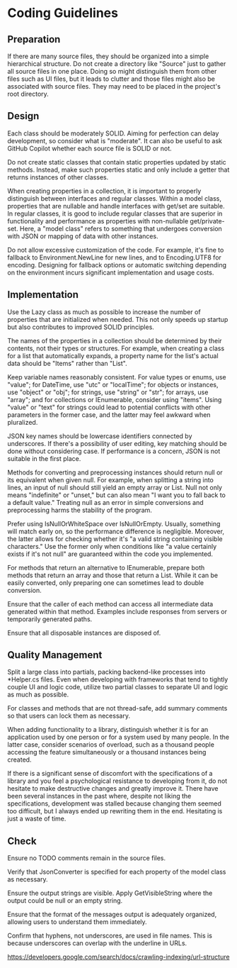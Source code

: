 ﻿# Coding Guidelines

## Preparation

If there are many source files, they should be organized into a simple hierarchical structure. Do not create a directory like "Source" just to gather all source files in one place. Doing so might distinguish them from other files such as UI files, but it leads to clutter and those files might also be associated with source files. They may need to be placed in the project's root directory.

## Design

Each class should be moderately SOLID. Aiming for perfection can delay development, so consider what is "moderate". It can also be useful to ask GitHub Copilot whether each source file is SOLID or not.

Do not create static classes that contain static properties updated by static methods. Instead, make such properties static and only include a getter that returns instances of other classes.

When creating properties in a collection, it is important to properly distinguish between interfaces and regular classes. Within a model class, properties that are nullable and handle interfaces with get/set are suitable. In regular classes, it is good to include regular classes that are superior in functionality and performance as properties with non-nullable get/private-set. Here, a "model class" refers to something that undergoes conversion with JSON or mapping of data with other instances.

Do not allow excessive customization of the code. For example, it's fine to fallback to Environment.NewLine for new lines, and to Encoding.UTF8 for encoding. Designing for fallback options or automatic switching depending on the environment incurs significant implementation and usage costs.

## Implementation

Use the Lazy class as much as possible to increase the number of properties that are initialized when needed. This not only speeds up startup but also contributes to improved SOLID principles.

The names of the properties in a collection should be determined by their contents, not their types or structures. For example, when creating a class for a list that automatically expands, a property name for the list's actual data should be "Items" rather than "List".

Keep variable names reasonably consistent. For value types or enums, use "value"; for DateTime, use "utc" or "localTime"; for objects or instances, use "object" or "obj"; for strings, use "string" or "str"; for arrays, use "array"; and for collections or IEnumerable, consider using "items". Using "value" or "text" for strings could lead to potential conflicts with other parameters in the former case, and the latter may feel awkward when pluralized.

JSON key names should be lowercase identifiers connected by underscores. If there's a possibility of user editing, key matching should be done without considering case. If performance is a concern, JSON is not suitable in the first place.

Methods for converting and preprocessing instances should return null or its equivalent when given null. For example, when splitting a string into lines, an input of null should still yield an empty array or List. Null not only means "indefinite" or "unset," but can also mean "I want you to fall back to a default value." Treating null as an error in simple conversions and preprocessing harms the stability of the program.

Prefer using IsNullOrWhiteSpace over IsNullOrEmpty. Usually, something will match early on, so the performance difference is negligible. Moreover, the latter allows for checking whether it's "a valid string containing visible characters." Use the former only when conditions like "a value certainly exists if it's not null" are guaranteed within the code you implemented.

For methods that return an alternative to IEnumerable, prepare both methods that return an array and those that return a List. While it can be easily converted, only preparing one can sometimes lead to double conversion.

Ensure that the caller of each method can access all intermediate data generated within that method. Examples include responses from servers or temporarily generated paths.

Ensure that all disposable instances are disposed of.

## Quality Management

Split a large class into partials, packing backend-like processes into *Helper.cs files. Even when developing with frameworks that tend to tightly couple UI and logic code, utilize two partial classes to separate UI and logic as much as possible.

For classes and methods that are not thread-safe, add summary comments so that users can lock them as necessary.

When adding functionality to a library, distinguish whether it is for an application used by one person or for a system used by many people. In the latter case, consider scenarios of overload, such as a thousand people accessing the feature simultaneously or a thousand instances being created.

If there is a significant sense of discomfort with the specifications of a library and you feel a psychological resistance to developing from it, do not hesitate to make destructive changes and greatly improve it. There have been several instances in the past where, despite not liking the specifications, development was stalled because changing them seemed too difficult, but I always ended up rewriting them in the end. Hesitating is just a waste of time.

## Check

Ensure no TODO comments remain in the source files.

Verify that JsonConverter is specified for each property of the model class as necessary.

Ensure the output strings are visible. Apply GetVisibleString where the output could be null or an empty string.

Ensure that the format of the messages output is adequately organized, allowing users to understand them immediately.

Confirm that hyphens, not underscores, are used in file names. This is because underscores can overlap with the underline in URLs.

https://developers.google.com/search/docs/crawling-indexing/url-structure
